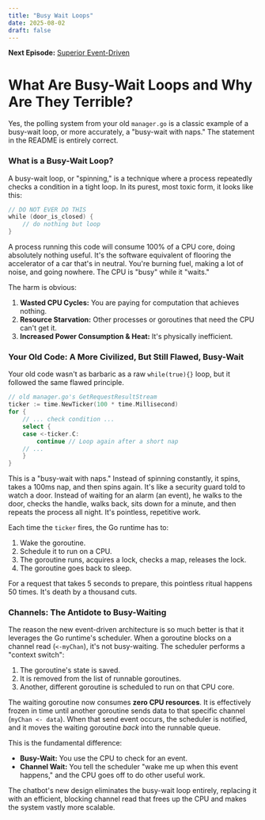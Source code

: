 ```yaml
---
title: "Busy Wait Loops"
date: 2025-08-02
draft: false
---
```


**Next Episode:** [Superior Event-Driven](https://miftahulmahfuzh.github.io/agentic/docs/general_go/superior_event_driven)

# What Are Busy-Wait Loops and Why Are They Terrible?

Yes, the polling system from your old `manager.go` is a classic example of a busy-wait loop, or more accurately, a "busy-wait with naps." The statement in the README is entirely correct.

### What is a Busy-Wait Loop?

A busy-wait loop, or "spinning," is a technique where a process repeatedly checks a condition in a tight loop. In its purest, most toxic form, it looks like this:

```go
// DO NOT EVER DO THIS
while (door_is_closed) {
    // do nothing but loop
}
```

A process running this code will consume 100% of a CPU core, doing absolutely nothing useful. It's the software equivalent of flooring the accelerator of a car that's in neutral. You're burning fuel, making a lot of noise, and going nowhere. The CPU is "busy" while it "waits."

The harm is obvious:
1.  **Wasted CPU Cycles:** You are paying for computation that achieves nothing.
2.  **Resource Starvation:** Other processes or goroutines that need the CPU can't get it.
3.  **Increased Power Consumption & Heat:** It's physically inefficient.

### Your Old Code: A More Civilized, But Still Flawed, Busy-Wait

Your old code wasn't as barbaric as a raw `while(true){}` loop, but it followed the same flawed principle.

```go
// old manager.go's GetRequestResultStream
ticker := time.NewTicker(100 * time.Millisecond)
for {
    // ... check condition ...
    select {
    case <-ticker.C:
        continue // Loop again after a short nap
    // ...
    }
}
```

This is a "busy-wait with naps." Instead of spinning constantly, it spins, takes a 100ms nap, and then spins again. It's like a security guard told to watch a door. Instead of waiting for an alarm (an event), he walks to the door, checks the handle, walks back, sits down for a minute, and then repeats the process all night. It's pointless, repetitive work.

Each time the `ticker` fires, the Go runtime has to:
1.  Wake the goroutine.
2.  Schedule it to run on a CPU.
3.  The goroutine runs, acquires a lock, checks a map, releases the lock.
4.  The goroutine goes back to sleep.

For a request that takes 5 seconds to prepare, this pointless ritual happens 50 times. It's death by a thousand cuts.

### Channels: The Antidote to Busy-Waiting

The reason the new event-driven architecture is so much better is that it leverages the Go runtime's scheduler. When a goroutine blocks on a channel read (`<-myChan`), it's not busy-waiting. The scheduler performs a "context switch":

1.  The goroutine's state is saved.
2.  It is removed from the list of runnable goroutines.
3.  Another, different goroutine is scheduled to run on that CPU core.

The waiting goroutine now consumes **zero CPU resources**. It is effectively frozen in time until another goroutine sends data to that specific channel (`myChan <- data`). When that send event occurs, the scheduler is notified, and it moves the waiting goroutine *back* into the runnable queue.

This is the fundamental difference:

*   **Busy-Wait:** You use the CPU to check for an event.
*   **Channel Wait:** You tell the scheduler "wake me up when this event happens," and the CPU goes off to do other useful work.

The chatbot's new design eliminates the busy-wait loop entirely, replacing it with an efficient, blocking channel read that frees up the CPU and makes the system vastly more scalable.
